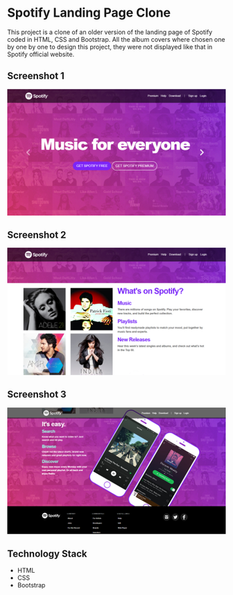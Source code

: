 # Spotify Landing Page Clone

This project is a clone of an older version of the landing page of Spotify coded in HTML, CSS and Bootstrap. All the album covers where chosen one by one by one to design this project, they were not displayed like that in Spotify official website.

## Screenshot 1

![Screenshot](Screenshot_1.png)

## Screenshot 2

![Screenshot](Screenshot_2.png)

## Screenshot 3

![Screenshot](Screenshot_3.png)

## Technology Stack

+ HTML
+ CSS
+ Bootstrap
